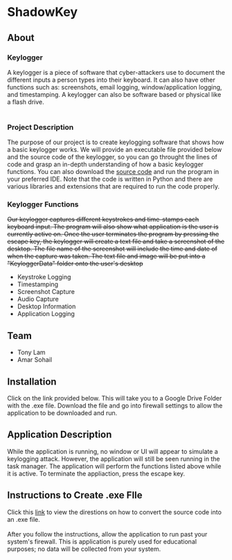 # ShadowKey
## About
### Keylogger
A keylogger is a piece of software that cyber-attackers use to document the different inputs a person types into their keyboard. It can also have other functions such as: screenshots, email logging, window/application logging, and timestamping.
A keylogger can also be software based or physical like a flash drive. 
<br>
<br>
### Project Description
The purpose of our project is to create keylogging software that shows how a basic keylogger works. We will provide an executable file provided below and the source code of the keylogger, so you can go throught the lines of code and grasp an
in-depth understanding of how a basic keylogger functions. You can also download the [source code](Code/Keylogger_Source_Code) and run the program in your preferred IDE. Note that the code is written in Python and there are various libraries and extensions that are required to run the code 
properly.

### Keylogger Functions
~~Our keylogger captures different keystrokes and time-stamps each keyboard input. The program will also show what application is the user is currently active on. Once the user terminates the program by pressing the escape key, the keylogger will create a text file and take a screenshot of the desktop. The file name of the screenshot will include the time and date of when the capture was taken.
The text file and image will be put into a "KeyloggerData" folder onto the user's desktop~~

* Keystroke Logging
* Timestamping
* Screenshot Capture
* Audio Capture
* Desktop Information
* Application Logging

## Team
- Tony Lam
- Amar Sohail

## Installation
Click on the link provided below. This will take you to a Google Drive Folder with the .exe file. Download the file and go into firewall settings to allow the application to be downloaded and run.


## Application Description
While the application is running, no window or UI will appear to simulate a keylogging attack. However, the application will still be seen running in the task manager. The application will perform the functions listed above while it is active. To terminate the appliaction, press the escape key.

## Instructions to Create .exe FIle
Click this [link](Documents/Directions.pdf) to view the direstions on how to convert the source code into an .exe file. <br> <br>
After you follow the instructions, allow the application to run past your system's firewall. This is application is purely used for educational purposes; no data will be collected from your system.


